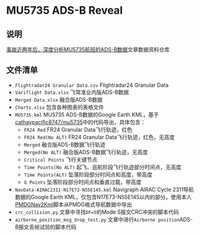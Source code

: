 # MU5735 ADS-B Reveal
## 说明
[事故近两年后，深度分析MU5735航班的ADS-B数据](https://zhuanlan.zhihu.com/p/675731808)文章数据资料仓库
## 文件清单
- `Flightradar24 Granular Data.csv` Flightradar24 Granular Data
- `Variflight Data.xlsx` 飞常准业内版ADS-B数据
- `Merged Data.xlsx` 融合版ADS-B数据
- `Charts.xlsx` 包含各种图表的表格文件
- `MU5735.kml` MU5735 ADS-B数据的Google Earth KML，基于[cathaypacific8747/mu5735](https://github.com/cathaypacific8747/mu5735)中的代码导出，具体包含：
  - `FR24 Red` FR24 Granular Data飞行轨迹，红色
  - `FR24 Red(No ALT)` FR24 Granular Data飞行轨迹，红色，无高度
  - `Merged` 融合版ADS-B数据飞行轨迹
  - `Merged(No ALT)` 融合版ADS-B数据飞行轨迹，无高度
  - `Critical Points` 飞行关键节点
  - `Time Points(No ALT)` 起飞、巡航阶段飞行轨迹部分时间点，无高度
  - `Time Points(ALT)` 坠落阶段部分时间点和高度，带高度
  - `G Points` 坠落阶段部分时间点和垂直过载，带高度
- `NavData-AIRAC2311-N17E73-N55E145.kml` Navigraph AIRAC Cycle 2311导航数据的Google Earth KML，仅包含N17E73-N55E145以内的部分，使用本人[PMDGNav2Kml](https://github.com/ErnestThePoet/PMDGNav2Kml)脚本从PMDG格式导航数据中导出
- `crc_collision.py` 文章中寻找`DF=5`的Mode S报文CRC冲突的脚本代码
- `airborne_position_msg_drop_test.py` 文章中进行`Airborne position`ADS-B报文丢帧试验的脚本代码